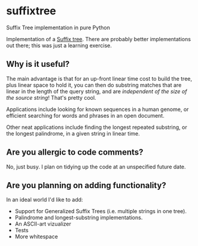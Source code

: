 # suffixtree
Suffix Tree implementation in pure Python

Implementation of a [Suffix tree](http://en.wikipedia.org/wiki/Suffix_tree). 
There are probably better implementations out there; this was just a learning exercise.

## Why is it useful?

The main advantage is that for an up-front linear time cost to build the tree, plus linear space to hold it,
you can then do substring matches that are linear in the length of the query string, 
and are *independent of the size of the source string*! That's pretty cool.

Applications include looking for known sequences in a human genome, or efficient searching for words and
phrases in an open document.

Other neat applications include finding the longest repeated substring, or the longest palindrome,
in a given string in linear time.

## Are you allergic to code comments?

No, just busy. I plan on tidying up the code at an unspecified future date.

## Are you planning on adding functionality?

In an ideal world I'd like to add:

* Support for Generalized Suffix Trees (i.e. multiple strings in one tree).
* Palindrome and longest-substring implementations.
* An ASCII-art vizualizer
* Tests
* More whitespace

